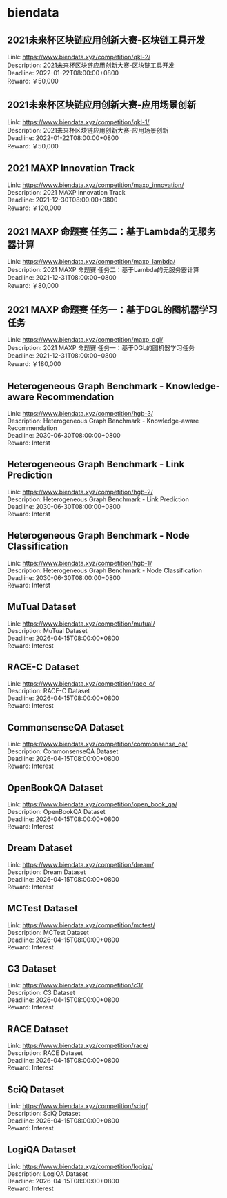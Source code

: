 # biendata



## 2021未来杯区块链应用创新大赛-区块链工具开发

Link: https://www.biendata.xyz/competition/qkl-2/  
Description: 2021未来杯区块链应用创新大赛-区块链工具开发  
Deadline: 2022-01-22T08:00:00+0800  
Reward: ￥50,000  


## 2021未来杯区块链应用创新大赛-应用场景创新

Link: https://www.biendata.xyz/competition/qkl-1/  
Description: 2021未来杯区块链应用创新大赛-应用场景创新  
Deadline: 2022-01-22T08:00:00+0800  
Reward: ￥50,000  


## 2021 MAXP Innovation Track

Link: https://www.biendata.xyz/competition/maxp_innovation/  
Description: 2021 MAXP Innovation Track  
Deadline: 2021-12-30T08:00:00+0800  
Reward: ￥120,000  


## 2021 MAXP 命题赛 任务二：基于Lambda的无服务器计算

Link: https://www.biendata.xyz/competition/maxp_lambda/  
Description: 2021 MAXP 命题赛 任务二：基于Lambda的无服务器计算  
Deadline: 2021-12-31T08:00:00+0800  
Reward: ￥80,000  


## 2021 MAXP 命题赛 任务一：基于DGL的图机器学习任务

Link: https://www.biendata.xyz/competition/maxp_dgl/  
Description: 2021 MAXP 命题赛 任务一：基于DGL的图机器学习任务  
Deadline: 2021-12-31T08:00:00+0800  
Reward: ￥180,000  


## Heterogeneous Graph Benchmark - Knowledge-aware Recommendation

Link: https://www.biendata.xyz/competition/hgb-3/  
Description: Heterogeneous Graph Benchmark - Knowledge-aware Recommendation  
Deadline: 2030-06-30T08:00:00+0800  
Reward: Interst  


## Heterogeneous Graph Benchmark - Link Prediction

Link: https://www.biendata.xyz/competition/hgb-2/  
Description: Heterogeneous Graph Benchmark - Link Prediction  
Deadline: 2030-06-30T08:00:00+0800  
Reward: Interst  


## Heterogeneous Graph Benchmark - Node Classification

Link: https://www.biendata.xyz/competition/hgb-1/  
Description: Heterogeneous Graph Benchmark - Node Classification  
Deadline: 2030-06-30T08:00:00+0800  
Reward: Interst  


## MuTual Dataset

Link: https://www.biendata.xyz/competition/mutual/  
Description: MuTual Dataset  
Deadline: 2026-04-15T08:00:00+0800  
Reward: Interest  


## RACE-C Dataset

Link: https://www.biendata.xyz/competition/race_c/  
Description: RACE-C Dataset  
Deadline: 2026-04-15T08:00:00+0800  
Reward: Interest  


## CommonsenseQA Dataset

Link: https://www.biendata.xyz/competition/commonsense_qa/  
Description: CommonsenseQA Dataset  
Deadline: 2026-04-15T08:00:00+0800  
Reward: Interest  


## OpenBookQA Dataset

Link: https://www.biendata.xyz/competition/open_book_qa/  
Description: OpenBookQA Dataset  
Deadline: 2026-04-15T08:00:00+0800  
Reward: Interest  


## Dream Dataset

Link: https://www.biendata.xyz/competition/dream/  
Description: Dream Dataset  
Deadline: 2026-04-15T08:00:00+0800  
Reward: Interest  


## MCTest Dataset

Link: https://www.biendata.xyz/competition/mctest/  
Description: MCTest Dataset  
Deadline: 2026-04-15T08:00:00+0800  
Reward: Interest  


## C3 Dataset

Link: https://www.biendata.xyz/competition/c3/  
Description: C3 Dataset  
Deadline: 2026-04-15T08:00:00+0800  
Reward: Interest  


## RACE Dataset

Link: https://www.biendata.xyz/competition/race/  
Description: RACE Dataset  
Deadline: 2026-04-15T08:00:00+0800  
Reward: Interest  


## SciQ Dataset

Link: https://www.biendata.xyz/competition/sciq/  
Description: SciQ Dataset  
Deadline: 2026-04-15T08:00:00+0800  
Reward: Interest  


## LogiQA Dataset

Link: https://www.biendata.xyz/competition/logiqa/  
Description: LogiQA Dataset  
Deadline: 2026-04-15T08:00:00+0800  
Reward: Interest  

